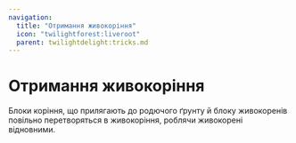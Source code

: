 ```yaml
---
navigation:
  title: "Отримання живокоріння"
  icon: "twilightforest:liveroot"
  parent: twilightdelight:tricks.md
---
```


# Отримання живокоріння

<ItemImage id="twilightforest:liveroot_block" />

Блоки коріння, що прилягають до родючого ґрунту й блоку живокоренів повільно перетворяться в живокоріння, роблячи живокорені відновними.

